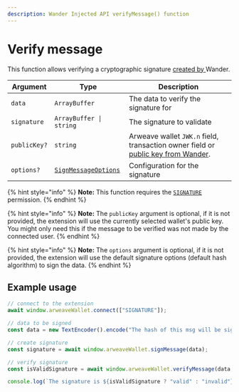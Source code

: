 ```yaml
---
description: Wander Injected API verifyMessage() function
---
```


# Verify message

This function allows verifying a cryptographic signature [created by ](sign-message.md)Wander.

| Argument     | Type                                            | Description                                                                                                  |
| ------------ | ----------------------------------------------- | ------------------------------------------------------------------------------------------------------------ |
| `data`       | `ArrayBuffer`                                   | The data to verify the signature for                                                                         |
| `signature`  | `ArrayBuffer \| string`                         | The signature to validate                                                                                    |
| `publicKey?` | `string`                                        | Arweave wallet `JWK.n` field, transaction owner field or [public key from Wander](get-active-public-key.md). |
| `options?`   | [`SignMessageOptions`](sign-message.md#options) | Configuration for the signature                                                                              |



{% hint style="info" %}
**Note:** This function requires the [`SIGNATURE`](connect.md#permissions) permission.
{% endhint %}

{% hint style="info" %}
**Note:** The `publicKey` argument is optional, if it is not provided, the extension will use the currently selected wallet's public key. You might only need this if the message to be verified was not made by the connected user.
{% endhint %}

{% hint style="info" %}
**Note:** The `options` argument is optional, if it is not provided, the extension will use the default signature options (default hash algorithm) to sign the data.
{% endhint %}

## Example usage

```ts
// connect to the extension
await window.arweaveWallet.connect(["SIGNATURE"]);

// data to be signed
const data = new TextEncoder().encode("The hash of this msg will be signed.");

// create signature
const signature = await window.arweaveWallet.signMessage(data);

// verify signature
const isValidSignature = await window.arweaveWallet.verifyMessage(data, signature);

console.log(`The signature is ${isValidSignature ? "valid" : "invalid"}`);
```
